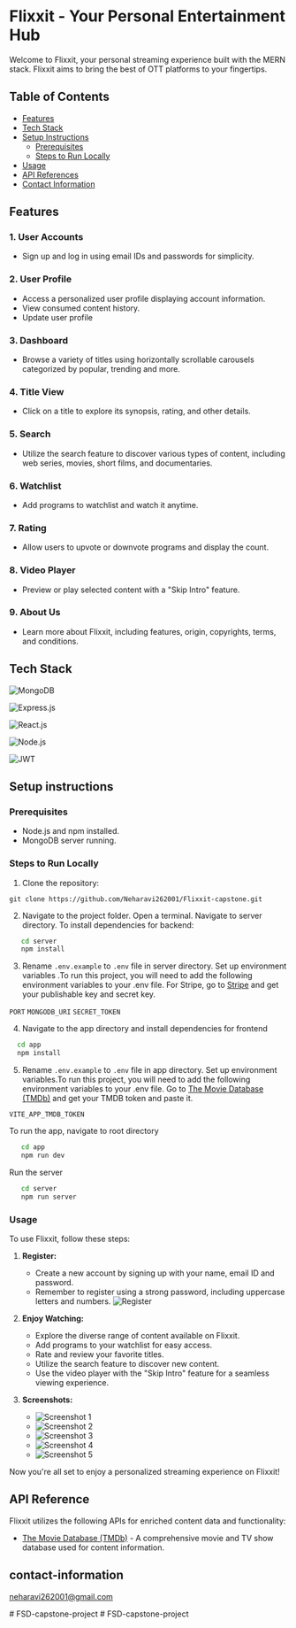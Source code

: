 
# Flixxit - Your Personal Entertainment Hub

Welcome to Flixxit, your personal streaming experience built with the MERN stack. Flixxit aims to bring the best of OTT platforms to your fingertips.




## Table of  Contents
- [Features](#features)
- [Tech Stack](#tech-stack)
- [Setup Instructions](#setup-instructions)
  - [Prerequisites](#prerequisites)
  - [Steps to Run Locally](#steps-to-run-locally)
- [Usage](#usage)
- [API References](#api-references)
- [Contact Information](#contact-information)

## Features
### 1. User Accounts
- Sign up and log in using email IDs and passwords for simplicity.

### 2. User Profile
- Access a personalized user profile displaying account information.
- View consumed content history.
- Update user profile

### 3. Dashboard
- Browse a variety of titles using horizontally scrollable carousels categorized by popular, trending and more.

### 4. Title View
- Click on a title to explore its synopsis, rating, and other details.

### 5. Search
- Utilize the search feature to discover various types of content, including web series, movies, short films, and documentaries.

### 6. Watchlist
- Add programs to watchlist and watch it anytime.

### 7. Rating
- Allow users to upvote or downvote programs and display the count.

### 8. Video Player
- Preview or play selected content with a "Skip Intro" feature.

### 9. About Us
- Learn more about Flixxit, including features, origin, copyrights, terms, and conditions.
## Tech Stack



![MongoDB](https://img.shields.io/badge/Database-MongoDB-brightgreen?style=for-the-badge&logo=mongodb&logoColor=white)

![Express.js](https://img.shields.io/badge/Backend-Express.js-blue?style=for-the-badge&logo=express&logoColor=white)

![React.js](https://img.shields.io/badge/Frontend-React.js-61DAFB?style=for-the-badge&logo=react&logoColor=white)

![Node.js](https://img.shields.io/badge/Backend-Node.js-43853D?style=for-the-badge&logo=node.js&logoColor=white)

![JWT](https://img.shields.io/badge/Authentication-JWT-000000?style=for-the-badge&logo=json-web-tokens&logoColor=white)




## Setup instructions

### Prerequisites
- Node.js and npm installed.
- MongoDB server running.

### Steps to Run Locally
1. Clone the repository: 

`git clone https://github.com/Neharavi262001/Flixxit-capstone.git`

2. Navigate to the project folder. Open a terminal. Navigate to server directory. To install dependencies for backend:

```bash
   cd server
   npm install
```
3. Rename `.env.example` to `.env` file in server directory.
 Set up environment variables .To run this project, you will need to add the following environment variables to your .env file.
For Stripe, go to [Stripe](https://stripe.com/) and get your publishable key and secret key.

`PORT`
`MONGODB_URI`
`SECRET_TOKEN`


4. Navigate to the app directory  and install dependencies for frontend
```bash
  cd app
  npm install
```
5. Rename `.env.example` to `.env` file in app directory.
Set up environment variables.To run this project, you will need to add the following environment variables to your .env file. 
Go to [The Movie Database (TMDb)](https://www.themoviedb.org/) and get your TMDB token and paste it.

`VITE_APP_TMDB_TOKEN`

To run the app, navigate to root directory

```bash
   cd app
   npm run dev
```
Run the  server 
```bash
   cd server
   npm run server
```

### Usage

To use Flixxit, follow these steps:

1. **Register:**
   - Create a new account by signing up with your name, email ID and password.
    - Remember to register using a strong password, including uppercase letters and numbers.
    ![Register](./usage_images/register.png)





2. **Enjoy Watching:**
   - Explore the diverse range of content available on Flixxit.
   - Add programs to your watchlist for easy access.
   - Rate and review your favorite titles.
   - Utilize the search feature to discover new content.
   - Use the video player with the "Skip Intro" feature for a seamless viewing experience.

3. **Screenshots:**

   - ![Screenshot 1](./usage_images/dashboard.png)
   - ![Screenshot 2](./usage_images/carousels.png)
   - ![Screenshot 3](./usage_images/details.png)
   - ![Screenshot 4](./usage_images/search.png)
   - ![Screenshot 5](./usage_images/user%20profile.png)


Now you're all set to enjoy a personalized streaming experience on Flixxit!



## API Reference


Flixxit utilizes the following APIs for enriched content data and functionality:

- [The Movie Database (TMDb)](https://www.themoviedb.org/) - A comprehensive movie and TV show database used for content information.


## contact-information
neharavi262001@gmail.com


#   F S D - c a p s t o n e - p r o j e c t  
 #   F S D - c a p s t o n e - p r o j e c t  
 